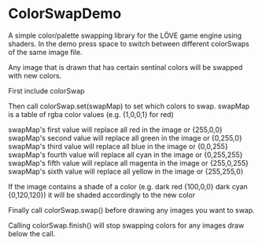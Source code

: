 # ColorSwapDemo
A simple color/palette swapping library for the LÖVE game engine using shaders.
In the demo press space to switch between different colorSwaps of the same image file.

Any image that is drawn that has certain sentinal colors will be swapped with new colors.

First include colorSwap

Then call colorSwap.set(swapMap) to set which colors to swap.
swapMap is a table of rgba color values (e.g. {1,0,0,1} for red)

swapMap's first value will replace all red in the image or {255,0,0}
swapMap's second value will replace all green in the image or {0,255,0}
swapMap's third value will replace all blue in the image or {0,0,255}
swapMap's fourth value will replace all cyan in the image or {0,255,255}
swapMap's fifth value will replace all magenta in the image or {255,0,255}
swapMap's sixth value will replace all yellow in the image or {255,255,0}

If the image contains a shade of a color (e.g. dark red {100,0,0} dark cyan {0,120,120}) it will be shaded accordingly to the new color

Finally call colorSwap.swap() before drawing any images you want to swap.

Calling colorSwap.finish() will stop swapping colors for any images draw below the call.
